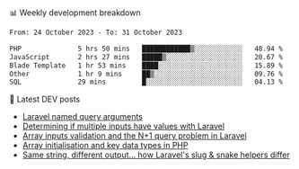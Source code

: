 📊 Weekly development breakdown
<!--START_SECTION:waka-->

```txt
From: 24 October 2023 - To: 31 October 2023

PHP              5 hrs 50 mins   ████████████▒░░░░░░░░░░░░   48.94 %
JavaScript       2 hrs 27 mins   █████▒░░░░░░░░░░░░░░░░░░░   20.67 %
Blade Template   1 hr 53 mins    ████░░░░░░░░░░░░░░░░░░░░░   15.89 %
Other            1 hr 9 mins     ██▒░░░░░░░░░░░░░░░░░░░░░░   09.76 %
SQL              29 mins         █░░░░░░░░░░░░░░░░░░░░░░░░   04.13 %
```

<!--END_SECTION:waka-->

📕 Latest DEV posts
<!-- BLOG-POST-LIST:START -->
- [Laravel named query arguments](https://dev.to/michaelvickersuk/laravel-named-query-arguments-28kd)
- [Determining if multiple inputs have values with Laravel](https://dev.to/michaelvickersuk/determining-if-multiple-inputs-have-values-with-laravel-km6)
- [Array inputs validation and the N+1 query problem in Laravel](https://dev.to/michaelvickersuk/array-inputs-validation-and-the-n1-query-problem-in-laravel-2agb)
- [Array initialisation and key data types in PHP](https://dev.to/michaelvickersuk/array-initialisation-and-key-data-types-in-php-1e5b)
- [Same string, different output... how Laravel&#39;s slug &amp; snake helpers differ](https://dev.to/michaelvickersuk/same-string-different-output-how-laravels-slug-snake-helpers-differ-1ccj)
<!-- BLOG-POST-LIST:END -->
